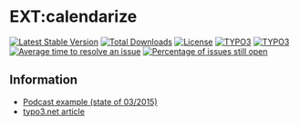 # EXT:calendarize

[![Latest Stable Version](https://poser.pugx.org/lochmueller/calendarize/v/stable)](https://packagist.org/packages/lochmueller/calendarize)
[![Total Downloads](https://poser.pugx.org/lochmueller/calendarize/downloads)](https://packagist.org/packages/lochmueller/calendarize)
[![License](https://poser.pugx.org/lochmueller/calendarize/license)](https://packagist.org/packages/lochmueller/calendarize)
[![TYPO3](https://img.shields.io/badge/TYPO3-8-orange.svg)](https://typo3.org/)
[![TYPO3](https://img.shields.io/badge/TYPO3-9-orange.svg)](https://typo3.org/)
[![Average time to resolve an issue](http://isitmaintained.com/badge/resolution/lochmueller/calendarize.svg)](http://isitmaintained.com/project/lochmueller/calendarize "Average time to resolve an issue")
[![Percentage of issues still open](http://isitmaintained.com/badge/open/lochmueller/calendarize.svg)](http://isitmaintained.com/project/lochmueller/calendarize "Percentage of issues still open")

Information
-----------
* [Podcast example (state of 03/2015)](https://www.youtube.com/watch?v=CUVaRgjpuOI)
* [typo3.net article](https://www.typo3.net/artikel/typo3-calendarize-moderne-extbasefluid-struktur-und-flexible-datenhaltung/)
